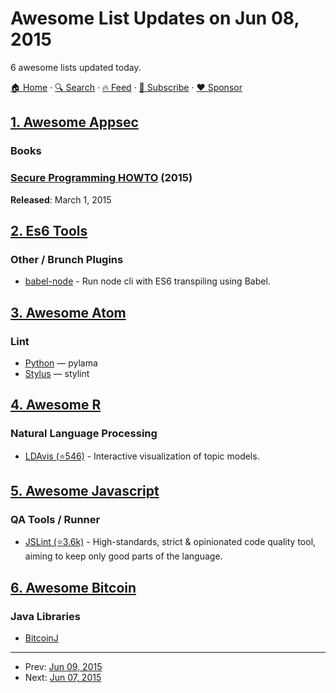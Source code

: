 # Awesome List Updates on Jun 08, 2015

6 awesome lists updated today.

[🏠 Home](/README.md) · [🔍 Search](https://www.trackawesomelist.com/search/) · [🔥 Feed](https://www.trackawesomelist.com/rss.xml) · [📮 Subscribe](https://trackawesomelist.us17.list-manage.com/subscribe?u=d2f0117aa829c83a63ec63c2f&id=36a103854c) · [❤️  Sponsor](https://github.com/sponsors/theowenyoung)



## [1. Awesome Appsec](/content/paragonie/awesome-appsec/README.md)

### Books

### [Secure Programming HOWTO](http://www.dwheeler.com/secure-programs/) (2015)

**Released**: March 1, 2015

## [2. Es6 Tools](/content/addyosmani/es6-tools/README.md)

### Other / Brunch Plugins

*   [babel-node](https://babeljs.io/docs/usage/cli/#babel-node) - Run node cli with ES6 transpiling using Babel.

## [3. Awesome Atom](/content/mehcode/awesome-atom/README.md)

### Lint

*   [Python](https://atom.io/packages/linter-pylama) — pylama
*   [Stylus](https://atom.io/packages/linter-stylint) — stylint

## [4. Awesome R](/content/qinwf/awesome-R/README.md)

### Natural Language Processing

*   [LDAvis (⭐546)](https://github.com/cpsievert/LDAvis) - Interactive visualization of topic models.

## [5. Awesome Javascript](/content/sorrycc/awesome-javascript/README.md)

### QA Tools / Runner

*   [JSLint (⭐3.6k)](https://github.com/douglascrockford/JSLint) - High-standards, strict & opinionated code quality tool, aiming to keep only good parts of the language.

## [6. Awesome Bitcoin](/content/igorbarinov/awesome-bitcoin/README.md)

### Java Libraries

*   [BitcoinJ](https://bitcoinj.github.io)

---

- Prev: [Jun 09, 2015](/content/2015/06/09/README.md)
- Next: [Jun 07, 2015](/content/2015/06/07/README.md)